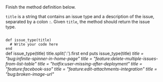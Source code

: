 Finish the method definition below.

`title` is a string that contains an issue type and a description of the issue, separated by a colon `:`. Given `title`, the method should return the issue type.

<codeblock language="ruby" type="exercise" testMode="multipleInput">
<code>
def issue_type(title)
  # Write your code here
end
</code>

<solution>
def issue_type(title)
  title.split(':').first
end
</solution>

<testcases>
<caller>
puts issue_type(title)
</caller>
<testcase>
<i>
title = "bug:infinite-spinner-in-home-page"
</i>
</testcase>
<testcase>
<i>
title = "feature:delete-multiple-issues-from-list-table"
</i>
</testcase>
<testcase>
<i>
title = "hotfix:user-missing-after-deployment"
</i>
</testcase>
<testcase>
<i>
title = "feature:facebook-sso"
</i>
</testcase>
<testcase>
<i>
title = "feature:edit-attachments-integration"
</i>
</testcase>
<testcase>
<i>
title = "bug:broken-image-url"
</i>
</testcase>
</testcases>
</codeblock>
